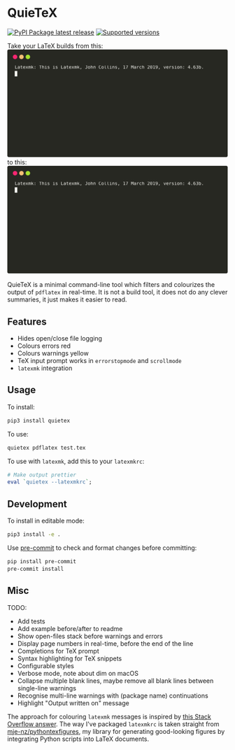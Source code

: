 # QuieTeX
[![PyPI Package latest release](https://img.shields.io/pypi/v/quietex.svg)](https://pypi.org/project/quietex)
[![Supported versions](https://img.shields.io/pypi/pyversions/quietex.svg)](https://pypi.org/project/quietex)

Take your LaTeX builds from this:
![Animation of LaTeX compilation output from a chapter of my thesis](img/building-without-quietex.svg)
to this:
![Animation of LaTeX compilation output from a chapter of my thesis, with QuieTeX](img/building-with-quietex.svg)

<!--
Build animations with:
termtosvg building-without-quietex.svg --command="latexmk chapters/background/background.tex" -t window_frame -g 80x15 -M 200 -D 2000
-->

QuieTeX is a minimal command-line tool which filters and colourizes the output of `pdflatex` in real-time.
It is not a build tool, it does not do any clever summaries, it just makes it easier to read.




## Features
* Hides open/close file logging
* Colours errors red
* Colours warnings yellow
* TeX input prompt works in `errorstopmode` and `scrollmode`
* `latexmk` integration



## Usage
To install:
```bash
pip3 install quietex
```

To use:
```bash
quietex pdflatex test.tex
```

To use with `latexmk`, add this to your `latexmkrc`:
```perl
# Make output prettier
eval `quietex --latexmkrc`;
```



## Development
To install in editable mode:
```bash
pip3 install -e .
```

Use [pre-commit](https://pre-commit.com) to check and format changes before committing:
```bash
pip install pre-commit
pre-commit install
```



## Misc
TODO:
* Add tests
* Add example before/after to readme
* Show open-files stack before warnings and errors
* Display page numbers in real-time, before the end of the line
* Completions for TeX prompt
* Syntax highlighting for TeX snippets
* Configurable styles
* Verbose mode, note about dim on macOS
* Collapse multiple blank lines, maybe remove all blank lines between single-line warnings
* Recognise multi-line warnings with (package name) continuations
* Highlight "Output written on" message

The approach for colouring `latexmk` messages is inspired by [this Stack Overflow answer](https://tex.stackexchange.com/a/406370).
The way I've packaged `latexmkrc` is taken straight from [mje-nz/pythontexfigures](https://github.com/mje-nz/pythontexfigure), my library for generating good-looking figures by integrating Python scripts into LaTeX documents.
